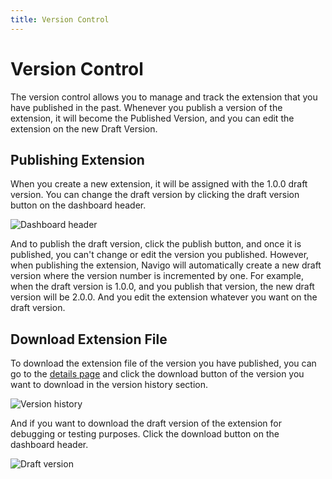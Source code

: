 ```yaml
---
title: Version Control
---
```


# Version Control

The version control allows you to manage and track the extension that you have published in the past.
Whenever you publish a version of the extension, it will become the Published Version, and you can edit the extension on the new Draft Version.

## Publishing Extension

When you create a new extension, it will be assigned with the 1.0.0 draft version. You can change the draft version by clicking the draft version button on the dashboard header.

![Dashboard header](https://res.cloudinary.com/chat-story/image/upload/v1670303512/automa/NVIDIA_Share_0q2NIpRCNx_vdr2xw.png)

And to publish the draft version, click the publish button, and once it is published, you can't change or edit the version you published. However,  when publishing the extension, Navigo will automatically create a new draft version where the version number is incremented by one. For example, when the draft version is 1.0.0, and you publish that version, the new draft version will be 2.0.0. And you edit the extension whatever you want on the draft version.

## Download Extension File

To download the extension file of the version you have published, you can go to the [details page](./details.md) and click the download button of the version you want to download in the version history section.

![Version history](https://res.cloudinary.com/chat-story/image/upload/v1670304099/chrome_hHGglXd59K_kwbspr.png)

And if you want to download the draft version of the extension for debugging or testing purposes. Click the download button on the dashboard header.

![Draft version](https://res.cloudinary.com/chat-story/image/upload/v1670304303/chrome_SaWJzxUWRC_whdikm.png)